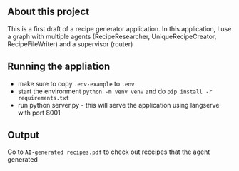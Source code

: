 ## About this project
This is a first draft of a recipe generator application. In this application, I use a graph with multiple agents (RecipeResearcher, UniqueRecipeCreator, RecipeFileWriter) and a supervisor (router) 

## Running the appliation
- make sure to copy `.env-example` to `.env` 
- start the environment `python -m venv venv` and do `pip install -r requirements.txt`
- run python server.py - this will serve the application using langserve with port 8001


## Output
Go to `AI-generated recipes.pdf` to check out receipes that the agent generated
